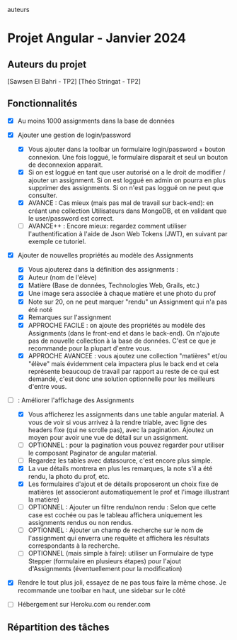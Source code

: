 auteurs
# Projet Angular - Janvier 2024

## Auteurs du projet

[Sawsen El Bahri - TP2]
[Théo Stringat - TP2]

## Fonctionnalités

- [X] Au moins 1000 assignments dans la base de données

- [X] Ajouter une gestion de login/password
    - [X] Vous ajouter dans la toolbar un formulaire login/password + bouton connexion. Une fois loggué, le formulaire disparait et seul un bouton de deconnexion apparait.
    - [X] Si on est loggué en tant que user autorisé on a le droit de modifier / ajouter un assignment. Si on est loggué en admin on pourra en plus supprimer des assignments. Si on n'est pas loggué on ne peut que consulter.
    - [X] AVANCE : Cas mieux (mais pas mal de travail sur back-end): en créant une collection Utilisateurs dans MongoDB, et en validant que le user/password est correct. 
    - [ ] AVANCE++ : Encore mieux: regardez comment utiliser l'authentification à l'aide de Json Web Tokens (JWT), en suivant par exemple ce tutoriel.   
    
- [X] Ajouter de nouvelles propriétés au modèle des Assignments
    - [X] Vous ajouterez dans la définition des assignments : 
    - [X] Auteur (nom de l'élève)
    - [X] Matière (Base de données, Technologies Web, Grails, etc.)
    - [X] Une image sera associée à chaque matière et une photo du prof
    - [X] Note sur 20, on ne peut marquer "rendu" un Assignment qui n'a pas été noté
    - [X] Remarques sur l'assignment 
    - [X] APPROCHE FACILE : on ajoute des propriétés au modèle des Assignments (dans le front-end et dans le back-end). On n'ajoute pas de nouvelle collection à la base de données. C'est ce que je recommande pour la plupart d'entre vous.
    - [X] APPROCHE AVANCEE : vous ajoutez une collection "matières" et/ou "élève" mais évidemment cela impactera plus le back end et cela représente beaucoup de travail par rapport au reste de ce qui est demandé, c'est donc une solution optionnelle pour les meilleurs d'entre vous.

- [ ] : Améliorer l'affichage des Assignments
    - [X] Vous afficherez les assignments dans une table angular material. A vous de voir si vous arrivez à la rendre triable, avec ligne des headers fixe (qui ne scrolle pas), avec la pagination. Ajoutez un moyen pour avoir une vue de détail sur un assignment.
    - [ ] OPTIONNEL : pour la pagination vous pouvez regarder pour utiliser le composant Paginator de angular material.
    - [ ] Regardez les tables avec datasource, c'est encore plus simple.
    - [X] La vue détails montrera en plus les remarques, la note s'il a été rendu, la photo du prof, etc.
    - [X] Les formulaires d'ajout et de détails proposeront un choix fixe de matières (et associeront automatiquement le prof et l'image illustrant la matière) 
    - [ ] OPTIONNEL : Ajouter un filtre rendu/non rendu : Selon que cette case est cochée ou pas le tableau affichera uniquement les assignments rendus ou non rendus. 
    - [ ] OPTIONNEL : Ajouter un champ de recherche sur le nom de l'assignment qui enverra une requête et affichera les résultats correspondants à la recherche. 
    - [ ] OPTIONNEL (mais simple à faire): utiliser un Formulaire de type Stepper (formulaire en plusieurs étapes) pour l'ajout d'Assignments (éventuellement pour la modification) 

- [X] Rendre le tout plus joli, essayez de ne pas tous faire la même chose. Je recommande une toolbar en haut, une sidebar sur le côté

- [ ] Hébergement sur Heroku.com ou render.com

## Répartition des tâches

